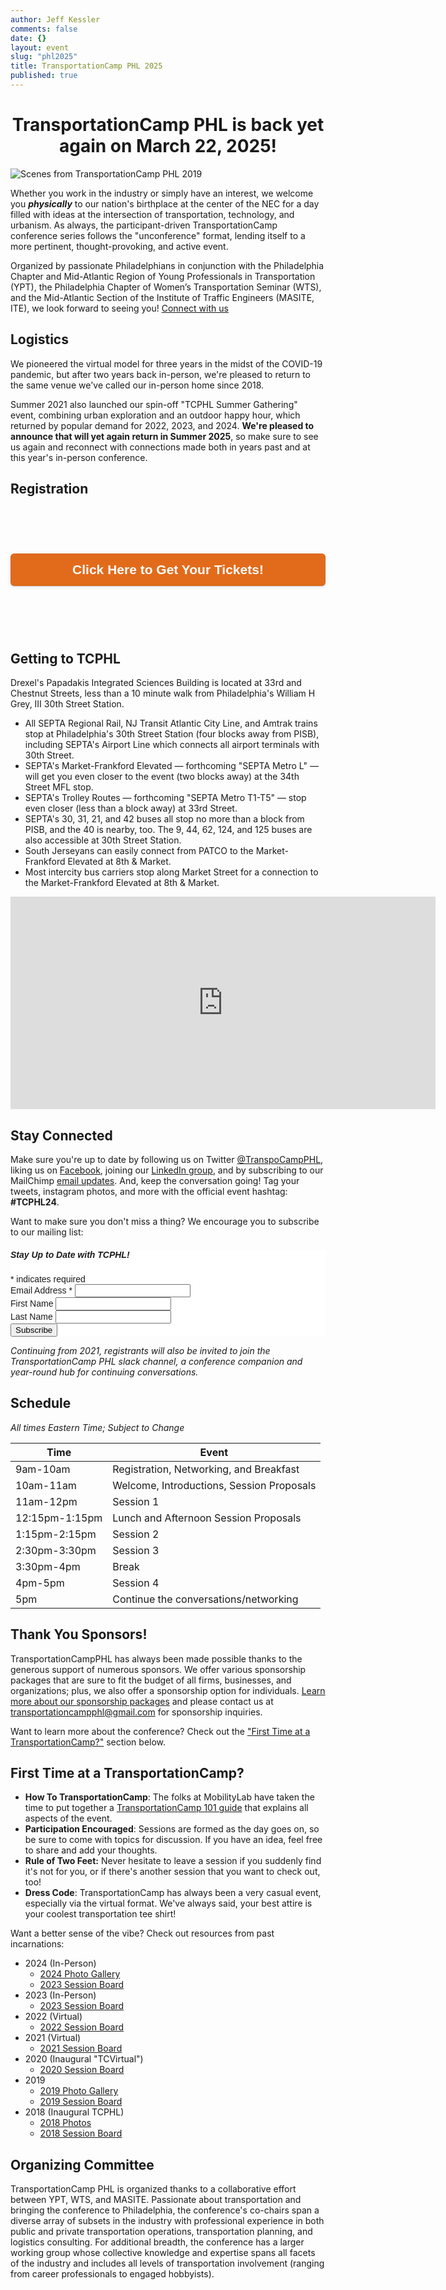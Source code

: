 ```yaml
---
author: Jeff Kessler
comments: false
date: {}
layout: event
slug: "phl2025"
title: TransportationCamp PHL 2025
published: true
---
```


<style>
a.register_link:link, a.register_link:visited {
    background-color: #e26b1b;
    color: white;
    padding: 14px 25px;
    text-align: center;
    box-shadow: rgba(50, 50, 93, .1) 0 0 0 1px inset, rgba(50, 50, 93, .1) 0 2px 5px 0, rgba(0, 0, 0, .07) 0 1px 1px 0;
    border-radius: 6px;
    text-decoration: none;
    display: inline-block;
    width: 90%;
    font-size: 150%;
    font-family: sans-serif;
    font-weight: bold;
}

a.register_link:hover, a.register_link:active {
  background-color: orange;
  color: black;
}
</style>

<h1><center>TransportationCamp PHL is back yet again on <b>March 22, 2025!</b></center></h1>

![Scenes from TransportationCamp PHL 2019](/events/phl2018/Scenes%20from%20TCPHL18.jpg)

Whether you work in the industry or simply have an interest, we welcome you ***physically*** to our nation's birthplace at the center of the NEC for a day filled with ideas at the intersection of transportation, technology, and urbanism. As always, the participant-driven TransportationCamp conference series follows the "unconference" format, lending itself to a more pertinent, thought-provoking, and active event.

Organized by passionate Philadelphians in conjunction with the Philadelphia Chapter and Mid-Atlantic Region of Young Professionals in Transportation (YPT), the Philadelphia Chapter of Women’s Transportation Seminar (WTS), and the Mid-Atlantic Section of the Institute of Traffic Engineers (MASITE, ITE), we look forward to seeing you! [Connect with us](#connect)

## <a name="Logistics"></a> Logistics

We pioneered the virtual model for three years in the midst of the COVID-19 pandemic, but after two years back in-person, we're pleased to return to the same venue we've called our in-person home since 2018.

Summer 2021 also launched our spin-off "TCPHL Summer Gathering" event, combining urban exploration and an outdoor happy hour, which returned by popular demand for 2022, 2023, and 2024. **We're pleased to announce that will yet again return in Summer 2025**, so make sure to see us again and reconnect with connections made both in years past and at this year's in-person conference.

## <a name="registration"></a> Registration

<div style="display: flex; justify-content: center; align-items: center; height: 200px;">
<a class="register_link" href="https://tcphl.ticketspice.com/transportationcamp-phl-2025" target="_blank">Click Here to Get Your Tickets!</a>
</div>

<!-------
<div id="eventbrite-widget-container-520933705737"></div>

<script src="https://www.eventbrite.com/static/widgets/eb_widgets.js"></script>

<script type="text/javascript">
    var exampleCallback = function() {
        console.log('Order complete!');
    };

    window.EBWidgets.createWidget({
        // Required
        widgetType: 'checkout',
        eventId: '520933705737',
        iframeContainerId: 'eventbrite-widget-container-520933705737',

        // Optional
        iframeContainerHeight: 425,  // Widget height in pixels. Defaults to a minimum of 425px if not provided
        onOrderComplete: exampleCallback  // Method called when an order has successfully completed
    });
</script>
------->


## Getting to TCPHL

Drexel's Papadakis Integrated Sciences Building is located at 33rd and Chestnut Streets, less than a 10 minute walk from Philadelphia's William H Grey, III 30th Street Station.

- All SEPTA Regional Rail, NJ Transit Atlantic City Line, and Amtrak trains stop at Philadelphia's 30th Street Station (four blocks away from PISB), including SEPTA's Airport Line which connects all airport terminals with 30th Street.
- SEPTA's Market-Frankford Elevated — forthcoming "SEPTA Metro L" — will get you even closer to the event (two blocks away) at the 34th Street MFL stop.
- SEPTA's Trolley Routes — forthcoming "SEPTA Metro T1-T5" — stop even closer (less than a block away) at 33rd Street.
- SEPTA's 30, 31, 21, and 42 buses all stop no more than a block from PISB, and the 40 is nearby, too. The 9, 44, 62, 124, and 125 buses are also accessible at 30th Street Station.
- South Jerseyans can easily connect from PATCO to the Market-Frankford Elevated at 8th & Market.
- Most intercity bus carriers stop along Market Street for a connection to the Market-Frankford Elevated at 8th & Market.

<iframe src="https://www.google.com/maps/embed?pb=!1m18!1m12!1m3!1d3058.415645335987!2d-75.1915153846181!3d39.95445887942161!2m3!1f0!2f0!3f0!3m2!1i1024!2i768!4f13.1!3m3!1m2!1s0x89c6c65029dbe115%3A0x5e8a59382c656272!2sConstantine%20N.%20Papadakis%20Integrated%20Sciences%20Building%20(PISB)!5e0!3m2!1sen!2sus!4v1674307674645!5m2!1sen!2sus&zoom=08" width="680" height="340" style="border:0;" allowfullscreen="" loading="lazy" referrerpolicy="no-referrer-when-downgrade"></iframe>


##  <a name="connect"></a> Stay Connected

Make sure you're up to date by following us on Twitter [@TranspoCampPHL](https://twitter.com/TranspoCampPHL), liking us on [Facebook](http://facebook.com/TranspoCamp-PHL), joining our [LinkedIn group](https://www.linkedin.com/groups/8652914/), and by subscribing to our MailChimp [email updates](http://eepurl.com/c8tKwH). And, keep the conversation going! Tag your tweets, instagram photos, and more with the official event hashtag: **#TCPHL24**.


Want to make sure you don't miss a thing? We encourage you to subscribe to our mailing list:

<!-- Begin MailChimp Signup Form -->
<link href="//cdn-images.mailchimp.com/embedcode/classic-10_7.css" rel="stylesheet" type="text/css">
<style type="text/css">
	#mc_embed_signup{background:#fff; clear:left; font:14px Helvetica,Arial,sans-serif; }
	/* Add your own MailChimp form style overrides in your site stylesheet or in this style block.
	   We recommend moving this block and the preceding CSS link to the HEAD of your HTML file. */
</style>
<div id="mc_embed_signup">
<form action="https://transportationcamp.us16.list-manage.com/subscribe/post?u=107afa43a0eb0b24c856a920d&amp;id=2063a25409" method="post" id="mc-embedded-subscribe-form" name="mc-embedded-subscribe-form" class="validate" target="_blank" novalidate>
    <div id="mc_embed_signup_scroll">
	<h5>Stay Up to Date with TCPHL!</h5>
<div class="indicates-required"><span class="asterisk">*</span> indicates required</div>
<div class="mc-field-group">
	<label for="mce-EMAIL">Email Address  <span class="asterisk">*</span>
</label>
	<input type="email" value="" name="EMAIL" class="required email" id="mce-EMAIL">
</div>
<div class="mc-field-group">
	<label for="mce-FNAME">First Name </label>
	<input type="text" value="" name="FNAME" class="" id="mce-FNAME">
</div>
<div class="mc-field-group">
	<label for="mce-LNAME">Last Name </label>
	<input type="text" value="" name="LNAME" class="" id="mce-LNAME">
</div>
	<div id="mce-responses" class="clear">
		<div class="response" id="mce-error-response" style="display:none"></div>
		<div class="response" id="mce-success-response" style="display:none"></div>
	</div>    <!-- real people should not fill this in and expect good things - do not remove this or risk form bot signups-->
    <div style="position: absolute; left: -5000px;" aria-hidden="true"><input type="text" name="b_107afa43a0eb0b24c856a920d_2063a25409" tabindex="-1" value=""></div>
    <div class="clear"><input type="submit" value="Subscribe" name="subscribe" id="mc-embedded-subscribe" class="button"></div>
    </div>
</form>
</div>
<script type='text/javascript' src='//s3.amazonaws.com/downloads.mailchimp.com/js/mc-validate.js'></script><script type='text/javascript'>(function($) {window.fnames = new Array(); window.ftypes = new Array();fnames[0]='EMAIL';ftypes[0]='email';fnames[1]='FNAME';ftypes[1]='text';fnames[2]='LNAME';ftypes[2]='text';}(jQuery));var $mcj = jQuery.noConflict(true);</script>
<!--End mc_embed_signup-->


*Continuing from 2021, registrants will also be invited to join the TransportationCamp PHL slack channel, a conference companion and year-round hub for continuing conversations.*


## <a name="schedule"></a> Schedule

*All times Eastern Time; Subject to Change*

| Time | Event |
|------|------|
| 9am-10am | Registration, Networking, and Breakfast |
| 10am-11am | Welcome, Introductions, Session Proposals |
| 11am-12pm | Session 1
| 12:15pm-1:15pm | Lunch and Afternoon Session Proposals
| 1:15pm-2:15pm |Session 2
| 2:30pm-3:30pm | Session 3
| 3:30pm-4pm | Break
| 4pm-5pm | Session 4
| 5pm | Continue the conversations/networking

## Thank You Sponsors!

<!-----
Thank you to our sponsors for making the event possible!


![TransitCenter](TransitCenter%20Logo.jpg)

![Other Sponsors](2023%20Sponsor%20Logos.png)
---->

<!---
> Thank you [WTS Philadelphia](http://www.wtsinternational.org/philadelphia/), [Azavea](https://www.azavea.com/), [WSP](https://www.wsp.com/), [Gannett Fleming](https://www.gannettfleming.com/), [the Evans Network of Companies](https://theenoc.com/), and [TransitCenter](http://transitcenter.org/) for helping make last year's TransportationCamp PHL (Virtual) 2021 a reality!
--->

TransportationCampPHL has always been made possible thanks to the generous support of numerous sponsors. We offer various sponsorship packages that are sure to fit the budget of all firms, businesses, and organizations; plus, we also offer a sponsorship option for individuals. [Learn more about our sponsorship packages](http://transportationcamp.org/events/phl2024/TCPHL%20Sponsor%20Flyer%202024.pdf) and please contact us at [transportationcampphl@gmail.com](mailto:transportationcampphl@gmail.com) for sponsorship inquiries.


Want to learn more about the conference? Check out the ["First Time at a TransportationCamp?"](#firsttime) section below.

## <a name="firsttime"></a> First Time at a TransportationCamp?

- **How To TransportationCamp**: The folks at MobilityLab have taken the time to put together a [TransportationCamp 101 guide](http://transportationcamp.org/2011/02/how-transportationcamp-works-the-essential-guide/) that explains all aspects of the event.
- **Participation Encouraged**: Sessions are formed as the day goes on, so be sure to come with topics for discussion. If you have an idea, feel free to share and add your thoughts.
- **Rule of Two Feet:** Never hesitate to leave a session if you suddenly find it's not for you, or if there's another session that you want to check out, too!
- **Dress Code**: TransportationCamp has always been a very casual event, especially via the virtual format. We've always said, your best attire is your coolest transportation tee shirt!

Want a better sense of the vibe? Check out resources from past incarnations:

- 2024 (In-Person)
  - [2024 Photo Gallery](https://zedimages.com/transportationcamp)
  - [2023 Session Board](https://bit.ly/tcphl24board)
- 2023 (In-Person)
  - [2023 Session Board](https://bit.ly/tcphl23board)
- 2022 (Virtual)
	- [2022 Session Board](https://bit.ly/tcphl22board)
- 2021 (Virtual)
	- [2021 Session Board](https://bit.ly/tcphl21board)
- 2020 (Inaugural "TCVirtual")
	- [2020 Session Board](https://bit.ly/tcphl20board)
- 2019
	- [2019 Photo Gallery](https://flic.kr/s/aHsmhQCQbL)
	- [2019 Session Board](https://tinyurl.com/tcphl19board)
- 2018 (Inaugural TCPHL)
	- [2018 Photos](https://flic.kr/s/aHsmhQCQbL)
	- [2018 Session Board](https://docs.google.com/spreadsheets/d/e/2PACX-1vSmc891MrEUuYGkoGbz-4xh_KUo5YVFy4M_eoyKvjtv0GVM2dgBzDDEioXKhmHD_PGFz1jvsELOD9E8/pubhtml?gid=0&single=true)


## Organizing Committee

TransportationCamp PHL is organized thanks to a collaborative effort between YPT, WTS, and MASITE.
Passionate about transportation and bringing the conference to Philadelphia, the conference's co-chairs span a diverse array of subsets in the industry with professional experience in both public and private transportation operations, transportation planning, and logistics consulting.
For additional breadth, the conference has a larger working group whose collective knowledge and expertise spans all facets of the industry and includes all levels of transportation involvement (ranging from career professionals to engaged hobbyists).
